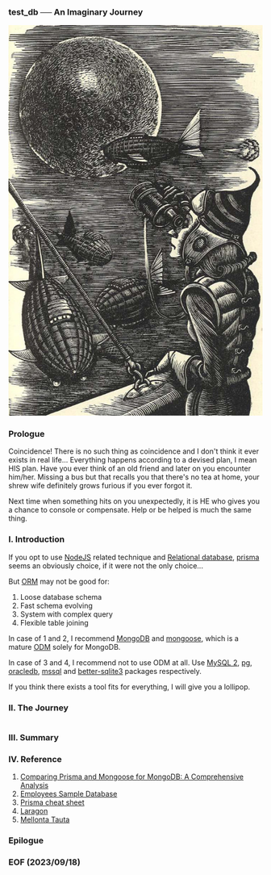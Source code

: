 ### test_db ── An Imaginary Journey

![alt ](img/melontaTauta-667x1024.jpg)

### Prologue
Coincidence! There is no such thing as coincidence and I don't think it ever exists in real life... Everything happens according to a devised plan, I mean HIS plan. Have you ever think of an old friend and later on you encounter him/her. Missing a bus but that recalls you that there's no tea at home, your shrew wife definitely grows furious if you ever forgot it. 

Next time when something hits on you unexpectedly, it is HE who gives you a chance to console or compensate. Help or be helped is much the same thing. 


### I. Introduction
If you opt to use [NodeJS](https://nodejs.org/en) related technique and [Relational database](https://www.oracle.com/in/database/what-is-a-relational-database/), [prisma](https://www.prisma.io/) seems an obviously choice, if it were not the only choice... 

But [ORM](https://www.freecodecamp.org/news/what-is-an-orm-the-meaning-of-object-relational-mapping-database-tools/) may not be good for: 
1. Loose database schema 
2. Fast schema evolving 
3. System with complex query 
4. Flexible table joining 

In case of 1 and 2, I recommend [MongoDB](https://www.mongodb.com/) and [mongoose](https://mongoosejs.com/), which is a mature [ODM](https://www.dctacademy.com/blog/what-is-object-document-mapper-odm) solely for MongoDB. 

In case of 3 and 4, I recommend not to use ODM at all. Use [MySQL 2](https://www.npmjs.com/package/mysql2), [pg](https://www.npmjs.com/package/pg), [oracledb](https://www.npmjs.com/package/oracledb), [mssql](https://www.npmjs.com/package/mssql) and [better-sqlite3](https://www.npmjs.com/package/better-sqlite3) packages respectively. 

If you think there exists a tool fits for everything, I will give you a lollipop. 


### II. The Journey
```
```

### III. Summary 


### IV. Reference
1. [Comparing Prisma and Mongoose for MongoDB: A Comprehensive Analysis
](https://levelup.gitconnected.com/comparing-prisma-and-mongoose-for-mongodb-a-comprehensive-analysis-531c656fc118
)
2. [Employees Sample Database](https://dev.mysql.com/doc/employee/en/)
3. [Prisma cheat sheet](https://github.com/emanuelefavero/prisma)
4. [Laragon](https://laragon.org/index.html)
5. [Mellonta Tauta](https://poemuseum.org/mellonta-tauta/)


### Epilogue 


### EOF (2023/09/18)